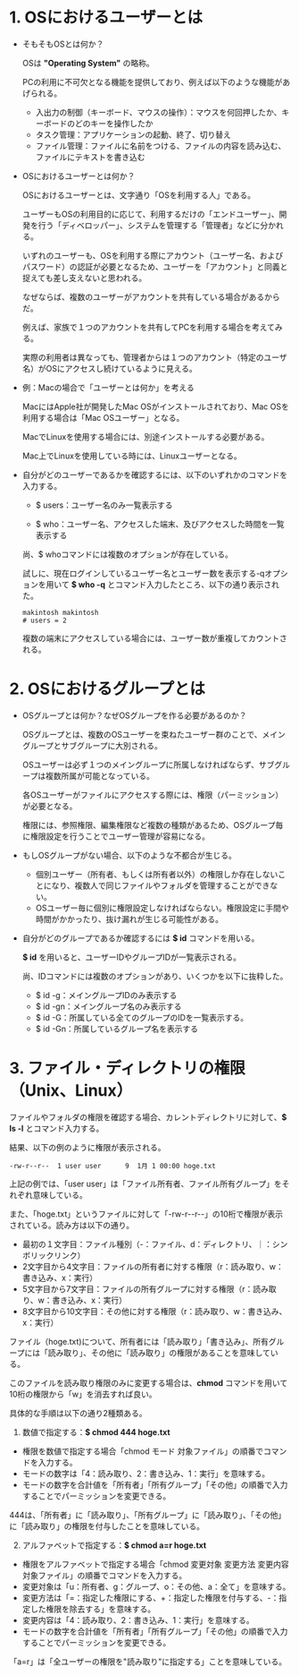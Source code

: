 # 1. OSにおけるユーザーとは

- そもそもOSとは何か？

  OSは **"Operating System"** の略称。

  PCの利用に不可欠となる機能を提供しており、例えば以下のような機能があげられる。

  - 入出力の制御（キーボード、マウスの操作）：マウスを何回押したか、キーボードのどのキーを操作したか    
  - タスク管理：アプリケーションの起動、終了、切り替え
  - ファイル管理：ファイルに名前をつける、ファイルの内容を読み込む、ファイルにテキストを書き込む

- OSにおけるユーザーとは何か？

  OSにおけるユーザーとは、文字通り「OSを利用する人」である。

  ユーザーもOSの利用目的に応じて、利用するだけの「エンドユーザー」、開発を行う「ディベロッパー」、システムを管理する「管理者」などに分かれる。

  いずれのユーザーも、OSを利用する際にアカウント（ユーザー名、およびパスワード）の認証が必要となるため、ユーザーを「アカウント」と同義と捉えても差し支えないと思われる。

  なぜならば、複数のユーザーがアカウントを共有している場合があるからだ。

  例えば、家族で１つのアカウントを共有してPCを利用する場合を考えてみる。

  実際の利用者は異なっても、管理者からは１つのアカウント（特定のユーザ名）がOSにアクセスし続けているように見える。

- 例：Macの場合で「ユーザーとは何か」を考える

  MacにはApple社が開発したMac OSがインストールされており、Mac OSを利用する場合は「Mac OSユーザー」となる。

  MacでLinuxを使用する場合には、別途インストールする必要がある。

  Mac上でLinuxを使用している時には、Linuxユーザーとなる。

- 自分がどのユーザーであるかを確認するには、以下のいずれかのコマンドを入力する。

  - $ users：ユーザー名のみ一覧表示する

  - $ who：ユーザー名、アクセスした端末、及びアクセスした時間を一覧表示する

  尚、$ whoコマンドには複数のオプションが存在している。

  試しに、現在ログインしているユーザー名とユーザー数を表示する-qオプションを用いて **$ who -q** とコマンド入力したところ、以下の通り表示された。

  ```
  makintosh makintosh
  # users = 2
  ```

  複数の端末にアクセスしている場合には、ユーザー数が重複してカウントされる。

# 2. OSにおけるグループとは

- OSグループとは何か？なぜOSグループを作る必要があるのか？

  OSグループとは、複数のOSユーザーを束ねたユーザー群のことで、メイングループとサブグループに大別される。

  OSユーザーは必ず１つのメイングループに所属しなければならず、サブグループは複数所属が可能となっている。

  各OSユーザーがファイルにアクセスする際には、権限（パーミッション）が必要となる。

  権限には、参照権限、編集権限など複数の種類があるため、OSグループ毎に権限設定を行うことでユーザー管理が容易になる。

- もしOSグループがない場合、以下のような不都合が生じる。

   - 個別ユーザー（所有者、もしくは所有者以外）の権限しか存在しないことになり、複数人で同じファイルやフォルダを管理することができない。
   - OSユーザー毎に個別に権限設定しなければならない。権限設定に手間や時間がかかったり、抜け漏れが生じる可能性がある。

- 自分がどのグループであるか確認するには **$ id** コマンドを用いる。

  **$ id** を用いると、ユーザーIDやグループIDが一覧表示される。

  尚、IDコマンドには複数のオプションがあり、いくつかを以下に抜粋した。

  - $ id -g：メイングループIDのみ表示する
  - $ id -gn：メイングループ名のみ表示する
  - $ id -G：所属している全てのグループのIDを一覧表示する。
  - $ id -Gn：所属しているグループ名を表示する

# 3. ファイル・ディレクトリの権限（Unix、Linux）

ファイルやフォルダの権限を確認する場合、カレントディレクトリに対して、**$ ls -l** とコマンド入力する。

結果、以下の例のように権限が表示される。

```
-rw-r--r--  1 user user      9  1月 1 00:00 hoge.txt
```

上記の例では、「user user」は「ファイル所有者、ファイル所有グループ」をそれぞれ意味している。

また、「hoge.txt」というファイルに対して「-rw-r--r--」の10桁で権限が表示されている。読み方は以下の通り。

- 最初の１文字目：ファイル種別（-：ファイル、d：ディレクトリ、｜：シンボリックリンク）
- 2文字目から4文字目：ファイルの所有者に対する権限（r：読み取り、w：書き込み、x：実行）
- 5文字目から7文字目：ファイルの所有グループに対する権限（r：読み取り、w：書き込み、x：実行）
- 8文字目から10文字目：その他に対する権限（r：読み取り、w：書き込み、x：実行）

ファイル（hoge.txt)について、所有者には「読み取り」「書き込み」、所有グループには「読み取り」、その他に「読み取り」の権限があることを意味している。

このファイルを読み取り権限のみに変更する場合は、**chmod** コマンドを用いて10桁の権限から「w」を消去すれば良い。

具体的な手順は以下の通り2種類ある。

1. 数値で指定する：**$ chmod 444 hoge.txt**

  - 権限を数値で指定する場合「chmod モード 対象ファイル」の順番でコマンドを入力する。
  - モードの数字は「4：読み取り、2：書き込み、1：実行」を意味する。
  - モードの数字を合計値を「所有者」「所有グループ」「その他」の順番で入力することでパーミッションを変更できる。

  444は、「所有者」に「読み取り」、「所有グループ」に「読み取り」、「その他」に「読み取り」の権限を付与したことを意味している。

2. アルファベットで指定する：**$ chmod a=r hoge.txt**

- 権限をアルファベットで指定する場合「chmod 変更対象 変更方法 変更内容 対象ファイル」の順番でコマンドを入力する。
- 変更対象は「u：所有者、g：グループ、o：その他、a：全て」を意味する。
- 変更方法は「=：指定した権限にする、+：指定した権限を付与する、-：指定した権限を除去する」を意味する。
- 変更内容は「4：読み取り、2：書き込み、1：実行」を意味する。
- モードの数字を合計値を「所有者」「所有グループ」「その他」の順番で入力することでパーミッションを変更できる。

「a=r」は「全ユーザーの権限を"読み取り"に指定する」ことを意味している。
